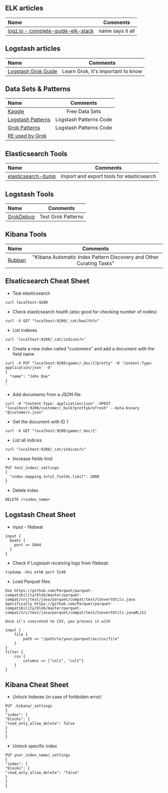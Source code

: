 ## ELK articles

Name | Comments
:------|:------:
[logz.io - complete-guide-elk-stack](https://logz.io/learn/complete-guide-elk-stack) | name says it all

## Logstash articles

Name | Comments
:------|:------:
[Logstash Grok Guide](https://logz.io/blog/logstash-grok) | Learn Grok, It's important to know

## Data Sets & Patterns

Name | Comments
:------|:------:
[Kaggle](https://www.kaggle.com) | Free Data Sets
[Logstash Patterns](https://github.com/logstash-plugins/logstash-patterns-core/tree/master/patterns) | Logstash Patterns Code
[Grok Patterns](https://github.com/logstash-plugins/logstash-patterns-core/blob/master/patterns/grok-patterns) | Logstash Patterns Code
[RE used by Grok](https://github.com/kkos/oniguruma/blob/master/doc/RE) |

## Elasticsearch Tools

Name | Comments
:------|:------:
[elasticsearch-dump](https://github.com/taskrabbit/elasticsearch-dump) | Import and export tools for elasticsearch

## Logstash Tools

Name | Comments
:------|:------:
[GrokDebug](https://grokdebug.herokuapp.com) | Test Grok Patterns

## Kibana Tools

Name | Comments
:------|:------:
[Rubban](https://github.com/sherifabdlnaby/rubban) | "Kibana Automatic Index Pattern Discovery and Other Curating Tasks"

## Elsaticsearch Cheat Sheet

* Test elasticsearch

`curl localhost:9200`

* Check elasticsearch health (also good for checking number of nodes)

`curl -X GET "localhost:9200/_cat/health?v"`

* List indexes

`curl 'localhost:9200/_cat/indices?v'`

* Create a new index called "customers" and add a document with the field name

```
curl -X PUT "localhost:9200/gamer/_doc/1?pretty" -H 'Content-Type: application/json' -d'
{
  "name": "John Doe"
}
'
```

* Add documents from a JSON file

```
curl -H "Content-Type: application/json" -XPOST "localhost:9200/customer/_bulk?pretty&refresh" --data-binary "@customers.json"
```

* Get the document with ID 1

`curl -X GET "localhost:9200/gamer/_doc/1"`

* List all indices

`curl "localhost:9200/_cat/indices?v"`

* Increase fields limit

```
PUT test_index/_settings
{
  "index.mapping.total_fields.limit": 2000
}
```

* Delete index 

```
DELETE /<index_name>
```

## Logstash Cheat Sheet

* input - filebeat

```
input {
  beats {
    port => 5044
  }
}
```

* Check if Logstash receiving logs from filebeat:

```
tcpdump -Xni eth0 port 5140
```

* Load Parquet files

```
Use https://github.com/Parquet/parquet-compatibility/blob/master/parquet-compat/src/test/java/parquet/compat/test/ConvertUtils.java
Specifically https://github.com/Parquet/parquet-compatibility/blob/master/parquet-compat/src/test/java/parquet/compat/test/ConvertUtils.java#L111

Once it's convreted to CSV, you process it with

input {
    file {
        path => "/path/to/your/parquet/as/csv/file"
    }
}
filter {
    csv {
        columns => ["col1", "col2"]
    }
}
```

## Kibana Cheat Sheet

* Unlock Indexes (in case of forbbiden error)

```
PUT .kibana/_settings
{
"index": {
"blocks": {
"read_only_allow_delete": false
}
}
}
```

* Unlock specific index

```
PUT your_index_name/_settings
{
"index": {
"blocks": {
"read_only_allow_delete": "false"
}
}
}
```
